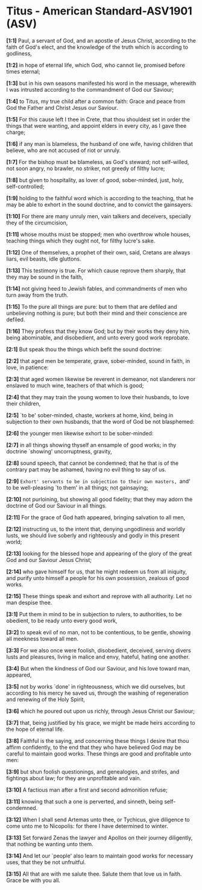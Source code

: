 # Titus - American Standard-ASV1901 (ASV)

**[1:1]** Paul, a servant of God, and an apostle of Jesus Christ, according to the faith of God's elect, and the knowledge of the truth which is according to godliness,

**[1:2]** in hope of eternal life, which God, who cannot lie, promised before times eternal;

**[1:3]** but in his own seasons manifested his word in the message, wherewith I was intrusted according to the commandment of God our Saviour;

**[1:4]** to Titus, my true child after a common faith: Grace and peace from God the Father and Christ Jesus our Saviour.

**[1:5]** For this cause left I thee in Crete, that thou shouldest set in order the things that were wanting, and appoint elders in every city, as I gave thee charge;

**[1:6]** if any man is blameless, the husband of one wife, having children that believe, who are not accused of riot or unruly.

**[1:7]** For the bishop must be blameless, as God's steward; not self-willed, not soon angry, no brawler, no striker, not greedy of filthy lucre;

**[1:8]** but given to hospitality, as lover of good, sober-minded, just, holy, self-controlled;

**[1:9]** holding to the faithful word which is according to the teaching, that he may be able to exhort in the sound doctrine, and to convict the gainsayers.

**[1:10]** For there are many unruly men, vain talkers and deceivers, specially they of the circumcision,

**[1:11]** whose mouths must be stopped; men who overthrow whole houses, teaching things which they ought not, for filthy lucre's sake.

**[1:12]** One of themselves, a prophet of their own, said, Cretans are always liars, evil beasts, idle gluttons.

**[1:13]** This testimony is true. For which cause reprove them sharply, that they may be sound in the faith,

**[1:14]** not giving heed to Jewish fables, and commandments of men who turn away from the truth.

**[1:15]** To the pure all things are pure: but to them that are defiled and unbelieving nothing is pure; but both their mind and their conscience are defiled.

**[1:16]** They profess that they know God; but by their works they deny him, being abominable, and disobedient, and unto every good work reprobate.

**[2:1]** But speak thou the things which befit the sound doctrine:

**[2:2]** that aged men be temperate, grave, sober-minded, sound in faith, in love, in patience:

**[2:3]** that aged women likewise be reverent in demeanor, not slanderers nor enslaved to much wine, teachers of that which is good;

**[2:4]** that they may train the young women to love their husbands, to love their children,

**[2:5]** `to be' sober-minded, chaste, workers at home, kind, being in subjection to their own husbands, that the word of God be not blasphemed:

**[2:6]** the younger men likewise exhort to be sober-minded:

**[2:7]** in all things showing thyself an ensample of good works; in thy doctrine `showing' uncorruptness, gravity,

**[2:8]** sound speech, that cannot be condemned; that he that is of the contrary part may be ashamed, having no evil thing to say of us.

**[2:9]** `Exhort' servants to be in subjection to their own masters, `and' to be well-pleasing `to them' in all things; not gainsaying;

**[2:10]** not purloining, but showing all good fidelity; that they may adorn the doctrine of God our Saviour in all things.

**[2:11]** For the grace of God hath appeared, bringing salvation to all men,

**[2:12]** instructing us, to the intent that, denying ungodliness and worldly lusts, we should live soberly and righteously and godly in this present world;

**[2:13]** looking for the blessed hope and appearing of the glory of the great God and our Saviour Jesus Christ;

**[2:14]** who gave himself for us, that he might redeem us from all iniquity, and purify unto himself a people for his own possession, zealous of good works.

**[2:15]** These things speak and exhort and reprove with all authority. Let no man despise thee.

**[3:1]** Put them in mind to be in subjection to rulers, to authorities, to be obedient, to be ready unto every good work,

**[3:2]** to speak evil of no man, not to be contentious, to be gentle, showing all meekness toward all men.

**[3:3]** For we also once were foolish, disobedient, deceived, serving divers lusts and pleasures, living in malice and envy, hateful, hating one another.

**[3:4]** But when the kindness of God our Saviour, and his love toward man, appeared,

**[3:5]** not by works `done' in righteousness, which we did ourselves, but according to his mercy he saved us, through the washing of regeneration and renewing of the Holy Spirit,

**[3:6]** which he poured out upon us richly, through Jesus Christ our Saviour;

**[3:7]** that, being justified by his grace, we might be made heirs according to the hope of eternal life.

**[3:8]** Faithful is the saying, and concerning these things I desire that thou affirm confidently, to the end that they who have believed God may be careful to maintain good works. These things are good and profitable unto men:

**[3:9]** but shun foolish questionings, and genealogies, and strifes, and fightings about law; for they are unprofitable and vain.

**[3:10]** A factious man after a first and second admonition refuse;

**[3:11]** knowing that such a one is perverted, and sinneth, being self-condemned.

**[3:12]** When I shall send Artemas unto thee, or Tychicus, give diligence to come unto me to Nicopolis: for there I have determined to winter.

**[3:13]** Set forward Zenas the lawyer and Apollos on their journey diligently, that nothing be wanting unto them.

**[3:14]** And let our `people' also learn to maintain good works for necessary uses, that they be not unfruitful.

**[3:15]** All that are with me salute thee. Salute them that love us in faith. Grace be with you all.
